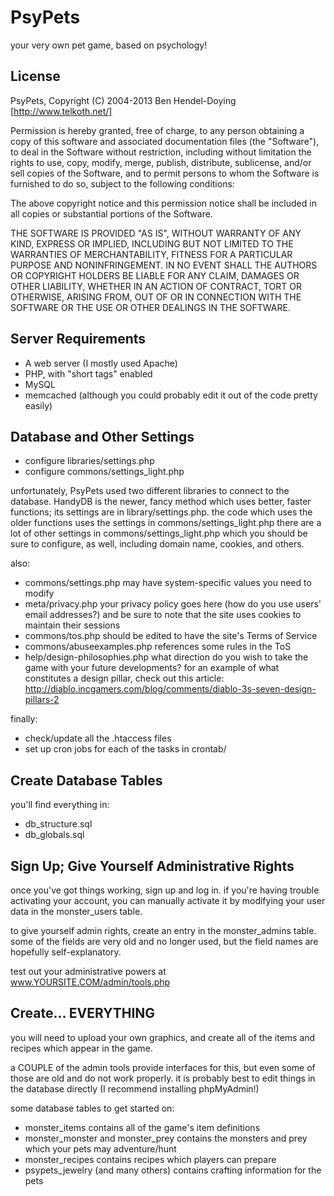 PsyPets
=======

your very own pet game, based on psychology!

License
-------

PsyPets, Copyright (C) 2004-2013 Ben Hendel-Doying [http://www.telkoth.net/]

Permission is hereby granted, free of charge, to any person obtaining a copy of
this software and associated documentation files (the "Software"), to deal in
the Software without restriction, including without limitation the rights to
use, copy, modify, merge, publish, distribute, sublicense, and/or sell copies
of the Software, and to permit persons to whom the Software is furnished to do
so, subject to the following conditions:

The above copyright notice and this permission notice shall be included in all
copies or substantial portions of the Software.

THE SOFTWARE IS PROVIDED "AS IS", WITHOUT WARRANTY OF ANY KIND, EXPRESS OR
IMPLIED, INCLUDING BUT NOT LIMITED TO THE WARRANTIES OF MERCHANTABILITY,
FITNESS FOR A PARTICULAR PURPOSE AND NONINFRINGEMENT. IN NO EVENT SHALL THE
AUTHORS OR COPYRIGHT HOLDERS BE LIABLE FOR ANY CLAIM, DAMAGES OR OTHER
LIABILITY, WHETHER IN AN ACTION OF CONTRACT, TORT OR OTHERWISE, ARISING FROM,
OUT OF OR IN CONNECTION WITH THE SOFTWARE OR THE USE OR OTHER DEALINGS IN THE
SOFTWARE.

Server Requirements
-------------------

* A web server (I mostly used Apache)
* PHP, with "short tags" enabled
* MySQL
* memcached (although you could probably edit it out of the code pretty easily)

Database and Other Settings
---------------------------

* configure libraries/settings.php
* configure commons/settings_light.php

unfortunately, PsyPets used two different libraries to connect to the database.
HandyDB is the newer, fancy method which uses better, faster functions; its
settings are in library/settings.php.  the code which uses the older functions
uses the settings in commons/settings_light.php  there are a lot of other
settings in commons/settings_light.php which you should be sure to configure,
as well, including domain name, cookies, and others.

also:

* commons/settings.php
    may have system-specific values you need to modify
* meta/privacy.php
    your privacy policy goes here (how do you use users' email addresses?) and
		be sure to note that the site uses cookies to maintain their sessions
* commons/tos.php
    should be edited to have the site's Terms of Service
* commons/abuseexamples.php
    references some rules in the ToS
* help/design-philosophies.php
    what direction do you wish to take the game with your future developments?
		for an example of what constitutes a design pillar, check out this article:
		http://diablo.incgamers.com/blog/comments/diablo-3s-seven-design-pillars-2

finally:

* check/update all the .htaccess files
* set up cron jobs for each of the tasks in crontab/
		
Create Database Tables
----------------------

you'll find everything in:

* db_structure.sql
* db_globals.sql

Sign Up; Give Yourself Administrative Rights
--------------------------------------------

once you've got things working, sign up and log in. if you're having trouble
activating your account, you can manually activate it by modifying your user
data in the monster_users table.

to give yourself admin rights, create an entry in the monster_admins table.
some of the fields are very old and no longer used, but the field names are
hopefully self-explanatory.

test out your administrative powers at www.YOURSITE.COM/admin/tools.php

Create... EVERYTHING
--------------------

you will need to upload your own graphics, and create all of the items and
recipes which appear in the game.

a COUPLE of the admin tools provide interfaces for this, but even some of those
are old and do not work properly. it is probably best to edit things in the
database directly (I recommend installing phpMyAdmin!)

some database tables to get started on:

* monster_items
    contains all of the game's item definitions
* monster_monster and monster_prey
    contains the monsters and prey which your pets may adventure/hunt
* monster_recipes
    contains recipes which players can prepare
* psypets_jewelry (and many others)
    contains crafting information for the pets

